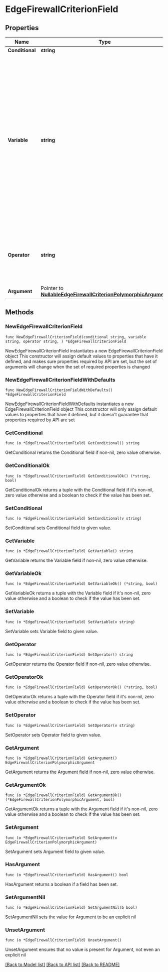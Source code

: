 # EdgeFirewallCriterionField

## Properties

Name | Type | Description | Notes
------------ | ------------- | ------------- | -------------
**Conditional** | **string** | * &#x60;if&#x60; - if * &#x60;or&#x60; - or * &#x60;and&#x60; - and | 
**Variable** | **string** | * &#x60;${header_accept}&#x60; - ${header_accept} * &#x60;${header_accept_encoding}&#x60; - ${header_accept_encoding} * &#x60;${header_accept_language}&#x60; - ${header_accept_language} * &#x60;${header_cookie}&#x60; - ${header_cookie} * &#x60;${header_origin}&#x60; - ${header_origin} * &#x60;${header_referer}&#x60; - ${header_referer} * &#x60;${header_user_agent}&#x60; - ${header_user_agent} * &#x60;${host}&#x60; - ${host} * &#x60;${network}&#x60; - ${network} * &#x60;${request_args}&#x60; - ${request_args} * &#x60;${request_method}&#x60; - ${request_method} * &#x60;${request_uri}&#x60; - ${request_uri} * &#x60;${scheme}&#x60; - ${scheme} * &#x60;${ssl_verification_status}&#x60; - ${ssl_verification_status} * &#x60;${client_certificate_validation}&#x60; - ${client_certificate_validation} | 
**Operator** | **string** | * &#x60;does_not_exist&#x60; - does_not_exist * &#x60;does_not_match&#x60; - does_not_match * &#x60;does_not_start_with&#x60; - does_not_start_with * &#x60;exists&#x60; - exists * &#x60;is_equal&#x60; - is_equal * &#x60;is_in_list&#x60; - is_in_list * &#x60;is_not_equal&#x60; - is_not_equal * &#x60;is_not_in_list&#x60; - is_not_in_list * &#x60;matches&#x60; - matches * &#x60;starts_with&#x60; - starts_with | 
**Argument** | Pointer to [**NullableEdgeFirewallCriterionPolymorphicArgument**](EdgeFirewallCriterionPolymorphicArgument.md) |  | [optional] 

## Methods

### NewEdgeFirewallCriterionField

`func NewEdgeFirewallCriterionField(conditional string, variable string, operator string, ) *EdgeFirewallCriterionField`

NewEdgeFirewallCriterionField instantiates a new EdgeFirewallCriterionField object
This constructor will assign default values to properties that have it defined,
and makes sure properties required by API are set, but the set of arguments
will change when the set of required properties is changed

### NewEdgeFirewallCriterionFieldWithDefaults

`func NewEdgeFirewallCriterionFieldWithDefaults() *EdgeFirewallCriterionField`

NewEdgeFirewallCriterionFieldWithDefaults instantiates a new EdgeFirewallCriterionField object
This constructor will only assign default values to properties that have it defined,
but it doesn't guarantee that properties required by API are set

### GetConditional

`func (o *EdgeFirewallCriterionField) GetConditional() string`

GetConditional returns the Conditional field if non-nil, zero value otherwise.

### GetConditionalOk

`func (o *EdgeFirewallCriterionField) GetConditionalOk() (*string, bool)`

GetConditionalOk returns a tuple with the Conditional field if it's non-nil, zero value otherwise
and a boolean to check if the value has been set.

### SetConditional

`func (o *EdgeFirewallCriterionField) SetConditional(v string)`

SetConditional sets Conditional field to given value.


### GetVariable

`func (o *EdgeFirewallCriterionField) GetVariable() string`

GetVariable returns the Variable field if non-nil, zero value otherwise.

### GetVariableOk

`func (o *EdgeFirewallCriterionField) GetVariableOk() (*string, bool)`

GetVariableOk returns a tuple with the Variable field if it's non-nil, zero value otherwise
and a boolean to check if the value has been set.

### SetVariable

`func (o *EdgeFirewallCriterionField) SetVariable(v string)`

SetVariable sets Variable field to given value.


### GetOperator

`func (o *EdgeFirewallCriterionField) GetOperator() string`

GetOperator returns the Operator field if non-nil, zero value otherwise.

### GetOperatorOk

`func (o *EdgeFirewallCriterionField) GetOperatorOk() (*string, bool)`

GetOperatorOk returns a tuple with the Operator field if it's non-nil, zero value otherwise
and a boolean to check if the value has been set.

### SetOperator

`func (o *EdgeFirewallCriterionField) SetOperator(v string)`

SetOperator sets Operator field to given value.


### GetArgument

`func (o *EdgeFirewallCriterionField) GetArgument() EdgeFirewallCriterionPolymorphicArgument`

GetArgument returns the Argument field if non-nil, zero value otherwise.

### GetArgumentOk

`func (o *EdgeFirewallCriterionField) GetArgumentOk() (*EdgeFirewallCriterionPolymorphicArgument, bool)`

GetArgumentOk returns a tuple with the Argument field if it's non-nil, zero value otherwise
and a boolean to check if the value has been set.

### SetArgument

`func (o *EdgeFirewallCriterionField) SetArgument(v EdgeFirewallCriterionPolymorphicArgument)`

SetArgument sets Argument field to given value.

### HasArgument

`func (o *EdgeFirewallCriterionField) HasArgument() bool`

HasArgument returns a boolean if a field has been set.

### SetArgumentNil

`func (o *EdgeFirewallCriterionField) SetArgumentNil(b bool)`

 SetArgumentNil sets the value for Argument to be an explicit nil

### UnsetArgument
`func (o *EdgeFirewallCriterionField) UnsetArgument()`

UnsetArgument ensures that no value is present for Argument, not even an explicit nil

[[Back to Model list]](../README.md#documentation-for-models) [[Back to API list]](../README.md#documentation-for-api-endpoints) [[Back to README]](../README.md)


